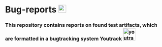 # Bug-reports <img src="https://em-content.zobj.net/source/microsoft-teams/363/lady-beetle_1f41e.png" height="25" >
### This repository contains reports on found test artifacts, which are formatted in a bugtracking system Youtrack <img src="https://upload.wikimedia.org/wikipedia/commons/thumb/8/8d/YouTrack_Icon.svg/1024px-YouTrack_Icon.svg.png?20200803082248" title="youtrack" alt="youtrack" width="40" height="40"/>
